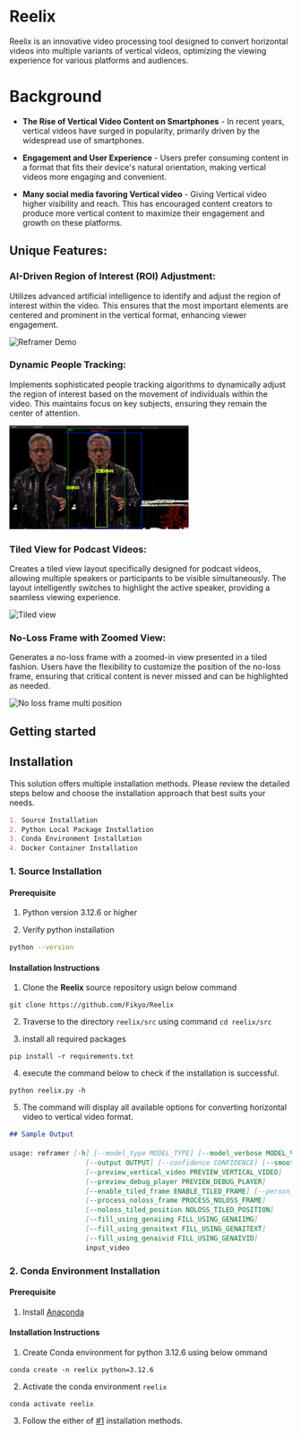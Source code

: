 # Reelix
Reelix is an innovative video processing tool designed to convert horizontal videos into multiple variants of vertical videos, optimizing the viewing experience for various platforms and audiences.

# Background
* **The Rise of Vertical Video Content on Smartphones** - In recent years, vertical videos have surged in popularity, primarily driven by the widespread use of smartphones. 

* **Engagement and User Experience** - Users prefer consuming content in a format that fits their device's natural orientation, making vertical videos more engaging and convenient.

* **Many social media favoring Vertical video** - Giving Vertical video  higher visibility and reach. This has encouraged content creators to produce more vertical content to maximize their engagement and growth on these platforms.

## Unique Features:

### AI-Driven Region of Interest (ROI) Adjustment:

Utilizes advanced artificial intelligence to identify and adjust the region of interest within the video. This ensures that the most important elements are centered and prominent in the vertical format, enhancing viewer engagement.

![Reframer Demo](misc/ai-roi.gif)

### Dynamic People Tracking:

Implements sophisticated people tracking algorithms to dynamically adjust the region of interest based on the movement of individuals within the video. This maintains focus on key subjects, ensuring they remain the center of attention.

![People Tracking](misc/pple_tracking.gif)

### Tiled View for Podcast Videos:

Creates a tiled view layout specifically designed for podcast videos, allowing multiple speakers or participants to be visible simultaneously. The layout intelligently switches to highlight the active speaker, providing a seamless viewing experience.

![Tiled view](misc/tiled_view.gif)

### No-Loss Frame with Zoomed View:

Generates a no-loss frame with a zoomed-in view presented in a tiled fashion. Users have the flexibility to customize the position of the no-loss frame, ensuring that critical content is never missed and can be highlighted as needed.

![No loss frame multi position](misc/noloss_view.gif)

## Getting started

## Installation

This solution offers multiple installation methods. Please review the detailed steps below and choose the installation approach that best suits your needs.

```markdown
1. Source Installation
2. Python Local Package Installation
3. Conda Environment Installation
4. Docker Container Installation
```

### 1. Source Installation

#### Prerequisite 

1. Python version 3.12.6 or higher

2. Verify python installation

```bash
python --version
```

#### Installation Instructions

1. Clone the **Reelix** source repository usign below command

```
git clone https://github.com/Fikyo/Reelix

```

2. Traverse to the directory `reelix/src` using command `cd reelix/src`

3. install all required packages

```
pip install -r requirements.txt
```

4. execute the command below to check if the installation is successful.

```
python reelix.py -h
```

5. The command will display all available options for converting horizontal video to vertical video format.

```markdown
## Sample Output

usage: reframer [-h] [--model_type MODEL_TYPE] [--model_verbose MODEL_VERBOSE] [--mode MODE]
                   [--output OUTPUT] [--confidence CONFIDENCE] [--smoothing SMOOTHING]
                   [--preview_vertical_video PREVIEW_VERTICAL_VIDEO]
                   [--preview_debug_player PREVIEW_DEBUG_PLAYER]
                   [--enable_tiled_frame ENABLE_TILED_FRAME] [--person_model PERSON_MODEL]
                   [--process_noloss_frame PROCESS_NOLOSS_FRAME]
                   [--noloss_tiled_position NOLOSS_TILED_POSITION]
                   [--fill_using_genaiimg FILL_USING_GENAIIMG]
                   [--fill_using_genaitext FILL_USING_GENAITEXT]
                   [--fill_using_genaivid FILL_USING_GENAIVID]
                   input_video
```

### 2. Conda Environment Installation

#### Prerequisite 

1. Install [Anaconda](https://docs.anaconda.com/anaconda/install/)

#### Installation Instructions

1. Create Conda environment for python 3.12.6 using below ommand

```
conda create -n reelix python=3.12.6
```

2. Activate the conda environment `reelix`

```
conda activate reelix
```

3. Follow the either of [#1](#1-source-installation) installation methods.
